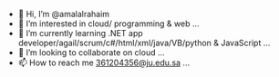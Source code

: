 - 👋 Hi, I’m @amalalrahaim
- 👀 I’m interested in cloud/ programming & web ...
- 🌱 I’m currently learning .NET app developer/agail/scrum/c#/html/xml/java/VB/python & JavaScript  ...
- 💞️ I’m looking to collaborate on cloud ...
- 📫 How to reach me 361204356@ju.edu.sa ...

<!---
amalalrahaim/amalalrahaim is a ✨ special ✨ repository because its `README.md` (this file) appears on your GitHub profile.
You can click the Preview link to take a look at your changes.
--->
